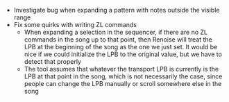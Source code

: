 - Investigate bug when expanding a pattern with notes outside the visible range
- Fix some quirks with writing ZL commands
  - When expanding a selection in the sequencer, if there are no ZL commands in the song up to that point, then Renoise will treat the LPB at the beginning of the song as the one we just set. It would be nice if we could initialize the LPB to the original value, but we have to detect that properly
  - The tool assumes that whatever the transport LPB is currently is the LPB at that point in the song, which is not necessarily the case, since people can change the LPB manually or scroll somewhere else in the song
